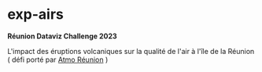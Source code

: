 # exp-airs

**Réunion Dataviz Challenge 2023**

L'impact des éruptions volcaniques sur la qualité de l'air à l'île de la Réunion ( défi porté par [Atmo Réunion](https://atmo-reunion.net/) )
